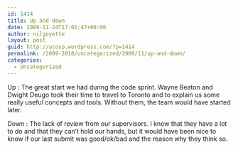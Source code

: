 ```yaml
---
id: 1414
title: Up and down
date: 2009-11-24T17:02:47+00:00
author: nilgoyette
layout: post
guid: http://ucosp.wordpress.com/?p=1414
permalink: /2009-2010/uncategorized/2009/11/up-and-down/
categories:
  - Uncategorized
---
```

Up : The great start we had during the code sprint. Wayne Beaton and Dwight Deugo took their time to travel to Toronto and to explain us some really useful concepts and tools. Without them, the team would have started later.

Down : The lack of review from our supervisors. I know that they have a lot to do and that they can&#8217;t hold our hands, but it would have been nice to know if our last submit was good/ok/bad and the reason why they think so.